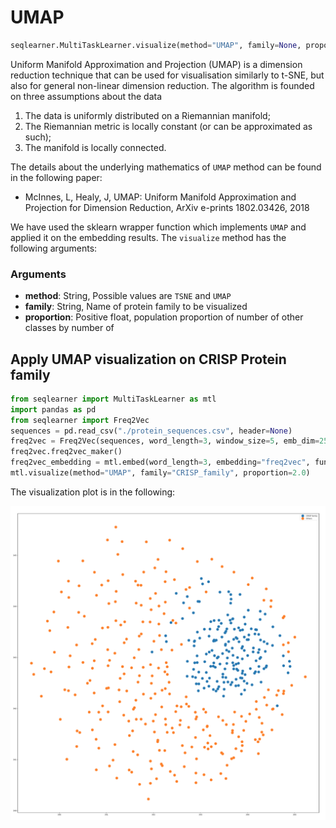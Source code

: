 # UMAP
```python
seqlearner.MultiTaskLearner.visualize(method="UMAP", family=None, proportion=1.5)
```
Uniform Manifold Approximation and Projection (UMAP) is a dimension reduction technique that can be used for visualisation similarly to t-SNE, but also for general non-linear dimension reduction. 
The algorithm is founded on three assumptions about the data
1. The data is uniformly distributed on a Riemannian manifold;
2. The Riemannian metric is locally constant (or can be approximated as such);
3. The manifold is locally connected.

The details about the underlying mathematics of `UMAP` method can be found in the following paper:
- McInnes, L, Healy, J, UMAP: Uniform Manifold Approximation and Projection for Dimension Reduction, ArXiv e-prints 1802.03426, 2018

We have used the sklearn wrapper function which implements `UMAP` and applied it on the embedding results.
The `visualize` method has the following arguments:
### Arguments
- __method__: String, Possible values are `TSNE` and `UMAP`
- __family__: String, Name of protein family to be visualized
- __proportion__: Positive float, population proportion of number of other classes by number of 

## Apply UMAP visualization on  CRISP Protein family
```python
from seqlearner import MultiTaskLearner as mtl
import pandas as pd
from seqlearner import Freq2Vec
sequences = pd.read_csv("./protein_sequences.csv", header=None)
freq2vec = Freq2Vec(sequences, word_length=3, window_size=5, emb_dim=25, loss="mean_squared_error", epochs=250)
freq2vec.freq2vec_maker()
freq2vec_embedding = mtl.embed(word_length=3, embedding="freq2vec", func="sum", emb_dim=25, gamma=0.1, epochs=100)
mtl.visualize(method="UMAP", family="CRISP_family", proportion=2.0)
```
The visualization plot is in the following:

![](docs/CRISP_family_WA_UMAP.png)
